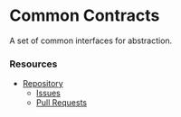 # Common Contracts

A set of common interfaces for abstraction.

### Resources

- [Repository](https://github.com/php-documentor/documentor)
    - [Issues](https://github.com/php-documentor/documentor/issues)
    - [Pull Requests](https://github.com/php-documentor/documentor/pulls)
